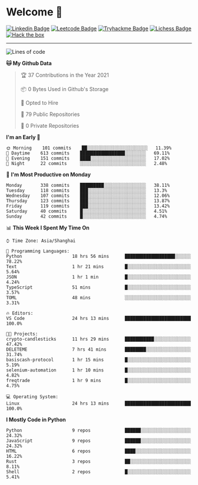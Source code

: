 # Welcome 👋

[![Linkedin Badge](https://img.shields.io/badge/-PedroTorres-blue?style=flat-square&logo=Linkedin&logoColor=white&link=https://www.linkedin.com/in/PedroTorres/)](https://www.linkedin.com/in/pedro-torres-cruz/)
[![Leetcode Badge](https://img.shields.io/badge/profile-leetcode-green)](https://leetcode.com/corfucinas/)
[![Tryhackme Badge](https://img.shields.io/badge/profile-tryhackme-blue)](https://tryhackme.com/p/Corfucinas/)
[![Lichess Badge](https://img.shields.io/badge/challenge_me-lichess-yellow)](https://lichess.org/@/Corfucinas)
[![Hack the box](https://img.shields.io/badge/hack_the_box-profile-red)](https://www.hackthebox.eu/profile/375826)

---

<!--START_SECTION:waka-->
![Lines of code](https://img.shields.io/badge/From%20Hello%20World%20I%27ve%20Written-1.4%20million%20lines%20of%20code-blue)

**🐱 My Github Data** 

> 🏆 37 Contributions in the Year 2021
 > 
> 📦 0 Bytes Used in Github's Storage 
 > 
> 💼 Opted to Hire
 > 
> 📜 79 Public Repositories 
 > 
> 🔑 0 Private Repositories  
 > 
**I'm an Early 🐤** 

```text
🌞 Morning    101 commits    ██░░░░░░░░░░░░░░░░░░░░░░░   11.39% 
🌆 Daytime    613 commits    █████████████████░░░░░░░░   69.11% 
🌃 Evening    151 commits    ████░░░░░░░░░░░░░░░░░░░░░   17.02% 
🌙 Night      22 commits     ░░░░░░░░░░░░░░░░░░░░░░░░░   2.48%

```
📅 **I'm Most Productive on Monday** 

```text
Monday       338 commits    █████████░░░░░░░░░░░░░░░░   38.11% 
Tuesday      118 commits    ███░░░░░░░░░░░░░░░░░░░░░░   13.3% 
Wednesday    107 commits    ███░░░░░░░░░░░░░░░░░░░░░░   12.06% 
Thursday     123 commits    ███░░░░░░░░░░░░░░░░░░░░░░   13.87% 
Friday       119 commits    ███░░░░░░░░░░░░░░░░░░░░░░   13.42% 
Saturday     40 commits     █░░░░░░░░░░░░░░░░░░░░░░░░   4.51% 
Sunday       42 commits     █░░░░░░░░░░░░░░░░░░░░░░░░   4.74%

```


📊 **This Week I Spent My Time On** 

```text
⌚︎ Time Zone: Asia/Shanghai

💬 Programming Languages: 
Python                   18 hrs 56 mins      ███████████████████░░░░░░   78.22% 
Text                     1 hr 21 mins        █░░░░░░░░░░░░░░░░░░░░░░░░   5.64% 
JSON                     1 hr 1 min          █░░░░░░░░░░░░░░░░░░░░░░░░   4.24% 
TypeScript               51 mins             █░░░░░░░░░░░░░░░░░░░░░░░░   3.57% 
TOML                     48 mins             ░░░░░░░░░░░░░░░░░░░░░░░░░   3.31%

🔥 Editors: 
VS Code                  24 hrs 13 mins      █████████████████████████   100.0%

🐱‍💻 Projects: 
crypto-candlesticks      11 hrs 29 mins      ███████████░░░░░░░░░░░░░░   47.42% 
DELETEME                 7 hrs 41 mins       ████████░░░░░░░░░░░░░░░░░   31.74% 
basiscash-protocol       1 hr 15 mins        █░░░░░░░░░░░░░░░░░░░░░░░░   5.19% 
selenium-automation      1 hr 10 mins        █░░░░░░░░░░░░░░░░░░░░░░░░   4.82% 
freqtrade                1 hr 9 mins         █░░░░░░░░░░░░░░░░░░░░░░░░   4.75%

💻 Operating System: 
Linux                    24 hrs 13 mins      █████████████████████████   100.0%

```

**I Mostly Code in Python** 

```text
Python                   9 repos             ██████░░░░░░░░░░░░░░░░░░░   24.32% 
JavaScript               9 repos             ██████░░░░░░░░░░░░░░░░░░░   24.32% 
HTML                     6 repos             ████░░░░░░░░░░░░░░░░░░░░░   16.22% 
Rust                     3 repos             ██░░░░░░░░░░░░░░░░░░░░░░░   8.11% 
Shell                    2 repos             █░░░░░░░░░░░░░░░░░░░░░░░░   5.41%

```



<!--END_SECTION:waka-->
